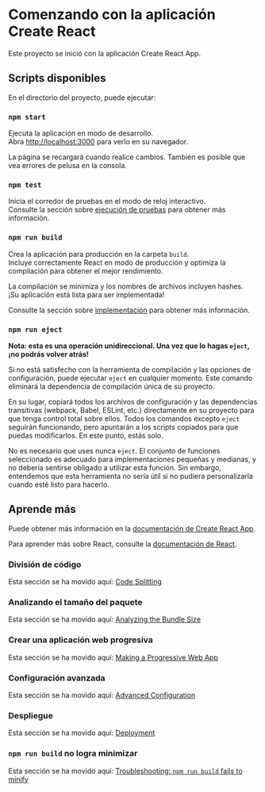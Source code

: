 # Comenzando con la aplicación Create React

Este proyecto se inició con la aplicación Create React App.

## Scripts disponibles

En el directorio del proyecto, puede ejecutar:

### `npm start`
Ejecuta la aplicación en modo de desarrollo.  
Abra [http://localhost:3000](http://localhost:3000) para verlo en su navegador.

La página se recargará cuando realice cambios. También es posible que vea errores de pelusa en la consola.

### `npm test`
Inicia el corredor de pruebas en el modo de reloj interactivo.  
Consulte la sección sobre [ejecución de pruebas](https://facebook.github.io/create-react-app/docs/running-tests) para obtener más información.

### `npm run build`
Crea la aplicación para producción en la carpeta `build`.  
Incluye correctamente React en modo de producción y optimiza la compilación para obtener el mejor rendimiento.

La compilación se minimiza y los nombres de archivos incluyen hashes.  
¡Su aplicación está lista para ser implementada!

Consulte la sección sobre [implementación](https://facebook.github.io/create-react-app/docs/deployment) para obtener más información.

### `npm run eject`
**Nota: esta es una operación unidireccional. Una vez que lo hagas `eject`, ¡no podrás volver atrás!**

Si no está satisfecho con la herramienta de compilación y las opciones de configuración, puede ejecutar `eject` en cualquier momento. Este comando eliminará la dependencia de compilación única de su proyecto.

En su lugar, copiará todos los archivos de configuración y las dependencias transitivas (webpack, Babel, ESLint, etc.) directamente en su proyecto para que tenga control total sobre ellos. Todos los comandos excepto `eject` seguirán funcionando, pero apuntarán a los scripts copiados para que puedas modificarlos. En este punto, estás solo.

No es necesario que uses nunca `eject`. El conjunto de funciones seleccionado es adecuado para implementaciones pequeñas y medianas, y no debería sentirse obligado a utilizar esta función. Sin embargo, entendemos que esta herramienta no sería útil si no pudiera personalizarla cuando esté listo para hacerlo.

## Aprende más

Puede obtener más información en la [documentación de Create React App](https://facebook.github.io/create-react-app/docs/getting-started).

Para aprender más sobre React, consulte la [documentación de React](https://reactjs.org/).

### División de código
Esta sección se ha movido aquí: [Code Splitting](https://facebook.github.io/create-react-app/docs/code-splitting)

### Analizando el tamaño del paquete
Esta sección se ha movido aquí: [Analyzing the Bundle Size](https://facebook.github.io/create-react-app/docs/analyzing-the-bundle-size)

### Crear una aplicación web progresiva
Esta sección se ha movido aquí: [Making a Progressive Web App](https://facebook.github.io/create-react-app/docs/making-a-progressive-web-app)

### Configuración avanzada
Esta sección se ha movido aquí: [Advanced Configuration](https://facebook.github.io/create-react-app/docs/advanced-configuration)

### Despliegue
Esta sección se ha movido aquí: [Deployment](https://facebook.github.io/create-react-app/docs/deployment)

### `npm run build` no logra minimizar
Esta sección se ha movido aquí: [Troubleshooting: `npm run build` fails to minify](https://facebook.github.io/create-react-app/docs/troubleshooting#npm-run-build-fails-to-minify)
